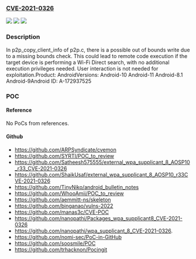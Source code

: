 ### [CVE-2021-0326](https://cve.mitre.org/cgi-bin/cvename.cgi?name=CVE-2021-0326)
![](https://img.shields.io/static/v1?label=Product&message=Android&color=blue)
![](https://img.shields.io/static/v1?label=Version&message=n%2Fa&color=blue)
![](https://img.shields.io/static/v1?label=Vulnerability&message=Remote%20code%20execution&color=brighgreen)

### Description

In p2p_copy_client_info of p2p.c, there is a possible out of bounds write due to a missing bounds check. This could lead to remote code execution if the target device is performing a Wi-Fi Direct search, with no additional execution privileges needed. User interaction is not needed for exploitation.Product: AndroidVersions: Android-10 Android-11 Android-8.1 Android-9Android ID: A-172937525

### POC

#### Reference
No PoCs from references.

#### Github
- https://github.com/ARPSyndicate/cvemon
- https://github.com/SYRTI/POC_to_review
- https://github.com/Satheesh575555/external_wpa_supplicant_8_AOSP10_r33_CVE-2021-0326
- https://github.com/ShaikUsaf/external_wpa_supplicant_8_AOSP10_r33CVE-2021-0326
- https://github.com/TinyNiko/android_bulletin_notes
- https://github.com/WhooAmii/POC_to_review
- https://github.com/aemmitt-ns/skeleton
- https://github.com/binganao/vulns-2022
- https://github.com/manas3c/CVE-POC
- https://github.com/nanopathi/Packages_wpa_supplicant8_CVE-2021-0326
- https://github.com/nanopathi/wpa_supplicant_8_CVE-2021-0326.
- https://github.com/nomi-sec/PoC-in-GitHub
- https://github.com/soosmile/POC
- https://github.com/trhacknon/Pocingit

